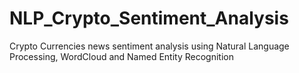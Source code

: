 # NLP_Crypto_Sentiment_Analysis
Crypto Currencies news sentiment analysis using Natural Language Processing, WordCloud and Named Entity Recognition
